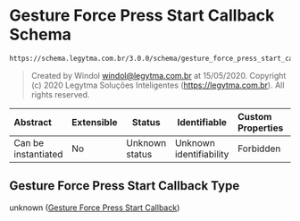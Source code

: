 # Gesture Force Press Start Callback Schema

```txt
https://schema.legytma.com.br/3.0.0/schema/gesture_force_press_start_callback.schema.json
```




> Created by Windol [windol@legytma.com.br](mailto:windol@legytma.com.br) at 15/05/2020.
> Copyright (c) 2020 Legytma Soluções Inteligentes (<https://legytma.com.br>). All rights reserved.
>

| Abstract            | Extensible | Status         | Identifiable            | Custom Properties | Additional Properties | Access Restrictions | Defined In                                                                                                                        |
| :------------------ | ---------- | -------------- | ----------------------- | :---------------- | --------------------- | ------------------- | --------------------------------------------------------------------------------------------------------------------------------- |
| Can be instantiated | No         | Unknown status | Unknown identifiability | Forbidden         | Allowed               | none                | [gesture_force_press_start_callback.schema.json](../schema/gesture_force_press_start_callback.schema.json) |

## Gesture Force Press Start Callback Type

unknown ([Gesture Force Press Start Callback](gesture_force_press_start_callback.md))
